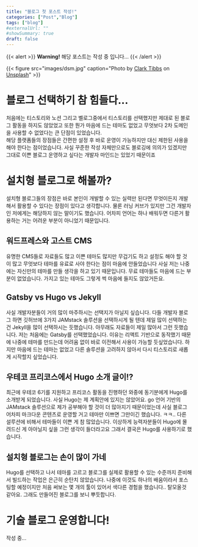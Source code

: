 ```yaml
---
title: "블로그 첫 포스트 작성!"
categories: ["Post","Blog"]
tags: ["blog"]
#externalUrl: ""
#showSummary: true
draft: false
---
```


{{< alert >}}
**Warning!** 해당 포스트는 작성 중 입니다...
{{< /alert >}}

{{< figure
    src="images/dsm.jpg"
    caption="Photo by [Clark Tibbs](https://unsplash.com/ko/@clarktibbs) on [Unsplash](https://unsplash.com/)"
    >}}
  


# 블로그 선택하기 참 힘들다...
처음에는 티스토리와 노션 그리고 벨로그중에서 티스토리를 선택했지만 제대로 된 블로그 활동을 하지도 않았었고 또한 뭔가 마음에 드는 테마도 없었고 무엇보다 2차 도메인을 사용할 수 없었다는 큰 단점이 있었습니다.  
해당 플랫폼들의 장점들은 간편한 설정 후 바로 운영이 가능하지만 대신 제한된 사용을 해야 한다는 점이었습니다. 사실 꾸준한 작성 자체만으로도 블로깅에 의의가 있겠지만 그대로 이쁜 블로그 운영하고 싶다는 개발자 마인드는 있었기 때문이죠  
  
  

# 설치형 블로그로 해볼까?
설치형 블로그들의 장점은 바로 본인이 개발할 수 있는 실력만 된다면 무엇이든지 개발해서 활용할 수 있다는 장점이 있다고 생각합니다. 물론 러닝 커브가 있지만 그건 개발자인 저에게는 해당하지 않는 말이기도 했습니다. 어차피 언어는 하나 배워두면 다른거 활용하는 거는 어려운 부분이 아니었기 때문입니다.  


## 워드프레스와 고스트 CMS
유명한 CMS들로 자료들도 많고 이쁜 테마도 많지만 무겁기도 하고 설정도 해야 할 것이 많고 무엇보다 테마를 유료로 사야 한다는 점이 마음에 안들었습니다 사실 저는 나중에는 자신만의 테마를 만들 생각을 하고 있기 때문입니다. 무료 테마들도 마음에 드는 부분이 없었습니다. 가지고 있는 테마도 그렇게 썩 마음에 들지도 않았거든요.  
  

## Gatsby vs Hugo vs Jekyll
사실 개발자분들이 거의 많이 마주하시는 선택지가 아닐지 싶습니다. 다들 개발자 블로그 하면 깃허브에 3가지 JAMstack 솔루션을 선택하시게 될 텐데 제일 많이 선택하는 건 Jekyll을 많이 선택하시는 듯했습니다. 아무래도 자료들이 제일 많아서 그런 듯했습니다. 저는 처음에는 Gatsby를 선택했었습니다. 이유는 리액트 기반으로 동작했기 때문에 나중에 테마를 만드는데 어려움 없이 바로 이전해서 사용이 가능할 듯싶었습니다. 하지만 마음에 드는 테마는 없었고 다른 솔루션을 고려하지 않아서 다시 티스토리로 새롭게 시작할지 싶었습니다.  
  

## 우테코 프리코스에서 Hugo 소개 글이!?
최근에 우테코 6기를 지원하고 프리코스 활동을 진행하던 와중에 동기분에게 Hugo를 소개받게 되었습니다. 사실 Hugo는 제 계획안에 있지는 않았어요. go 언어 기반의 JAMstack 솔루션으로 제가 공부해야 할 것이 더 많아지기 때문이었는데 사실 블로그 어차피 마크다운 콘텐츠로 운영할 거고 테마만 이쁘면 그만이긴 했습니다. ㅋㅋ.. 다른 설루션에 비해서 테마들이 이쁜 게 참 많았습니다. 이상하게 능력자분들이 Hugo에 몰려드신 게 아아닐지 싶을  그런 생각이 들더라고요 그래서 결국은 Hugo를 사용하기로 했습니다.  
  

## 설치형 블로그는 손이 많이 가네
Hugo를 선택하고 나서 테마를 고르고 블로그를 실제로 활용할 수 있는 수준까지 준비해서 빌드하는 작업은 은근히 순탄치 않았습니다. 나중에 이것도 하나의 배움이라서 포스팅할 예정이지만 처음 써보는 몇 개의 툴이 있어서 색다른 경험을 했습니다.. 탈모올것 같아요. 그래도 만들어진 블로그를 보니 뿌듯합니다.  
  


# 기술 블로그 운영합니다!
작성 중...
